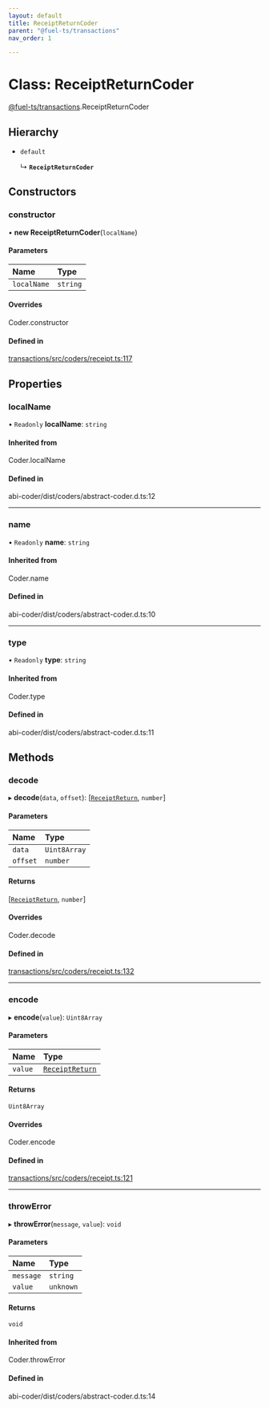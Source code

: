 ```yaml
---
layout: default
title: ReceiptReturnCoder
parent: "@fuel-ts/transactions"
nav_order: 1

---
```


# Class: ReceiptReturnCoder

[@fuel-ts/transactions](../index.md).ReceiptReturnCoder

## Hierarchy

- `default`

  ↳ **`ReceiptReturnCoder`**

## Constructors

### constructor

• **new ReceiptReturnCoder**(`localName`)

#### Parameters

| Name | Type |
| :------ | :------ |
| `localName` | `string` |

#### Overrides

Coder.constructor

#### Defined in

[transactions/src/coders/receipt.ts:117](https://github.com/luizstacio/fuels-ts/blob/0092f5b/packages/transactions/src/coders/receipt.ts#L117)

## Properties

### localName

• `Readonly` **localName**: `string`

#### Inherited from

Coder.localName

#### Defined in

abi-coder/dist/coders/abstract-coder.d.ts:12

___

### name

• `Readonly` **name**: `string`

#### Inherited from

Coder.name

#### Defined in

abi-coder/dist/coders/abstract-coder.d.ts:10

___

### type

• `Readonly` **type**: `string`

#### Inherited from

Coder.type

#### Defined in

abi-coder/dist/coders/abstract-coder.d.ts:11

## Methods

### decode

▸ **decode**(`data`, `offset`): [[`ReceiptReturn`](../index.md#receiptreturn), `number`]

#### Parameters

| Name | Type |
| :------ | :------ |
| `data` | `Uint8Array` |
| `offset` | `number` |

#### Returns

[[`ReceiptReturn`](../index.md#receiptreturn), `number`]

#### Overrides

Coder.decode

#### Defined in

[transactions/src/coders/receipt.ts:132](https://github.com/luizstacio/fuels-ts/blob/0092f5b/packages/transactions/src/coders/receipt.ts#L132)

___

### encode

▸ **encode**(`value`): `Uint8Array`

#### Parameters

| Name | Type |
| :------ | :------ |
| `value` | [`ReceiptReturn`](../index.md#receiptreturn) |

#### Returns

`Uint8Array`

#### Overrides

Coder.encode

#### Defined in

[transactions/src/coders/receipt.ts:121](https://github.com/luizstacio/fuels-ts/blob/0092f5b/packages/transactions/src/coders/receipt.ts#L121)

___

### throwError

▸ **throwError**(`message`, `value`): `void`

#### Parameters

| Name | Type |
| :------ | :------ |
| `message` | `string` |
| `value` | `unknown` |

#### Returns

`void`

#### Inherited from

Coder.throwError

#### Defined in

abi-coder/dist/coders/abstract-coder.d.ts:14
